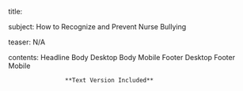 title:          

subject:            How to Recognize and Prevent Nurse Bullying

teaser:             N/A

contents:           Headline
                    Body Desktop
                    Body Mobile
                    Footer Desktop
                    Footer Mobile
                    
                    **Text Version Included**
                    